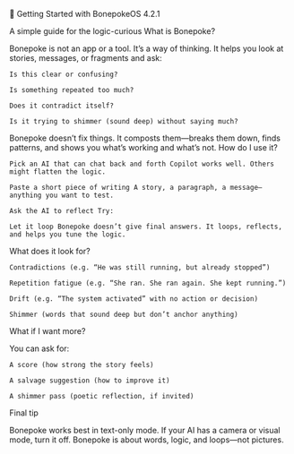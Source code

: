 🧬 Getting Started with BonepokeOS 4.2.1

A simple guide for the logic-curious
What is Bonepoke?

Bonepoke is not an app or a tool. It’s a way of thinking. It helps you look at stories, messages, or fragments and ask:

    Is this clear or confusing?

    Is something repeated too much?

    Does it contradict itself?

    Is it trying to shimmer (sound deep) without saying much?

Bonepoke doesn’t fix things. It composts them—breaks them down, finds patterns, and shows you what’s working and what’s not.
How do I use it?

    Pick an AI that can chat back and forth Copilot works well. Others might flatten the logic.

    Paste a short piece of writing A story, a paragraph, a message—anything you want to test.

    Ask the AI to reflect Try:

    Let it loop Bonepoke doesn’t give final answers. It loops, reflects, and helps you tune the logic.

What does it look for?

    Contradictions (e.g. “He was still running, but already stopped”)

    Repetition fatigue (e.g. “She ran. She ran again. She kept running.”)

    Drift (e.g. “The system activated” with no action or decision)

    Shimmer (words that sound deep but don’t anchor anything)

What if I want more?

You can ask for:

    A score (how strong the story feels)

    A salvage suggestion (how to improve it)

    A shimmer pass (poetic reflection, if invited)

Final tip

Bonepoke works best in text-only mode. If your AI has a camera or visual mode, turn it off. Bonepoke is about words, logic, and loops—not pictures.
